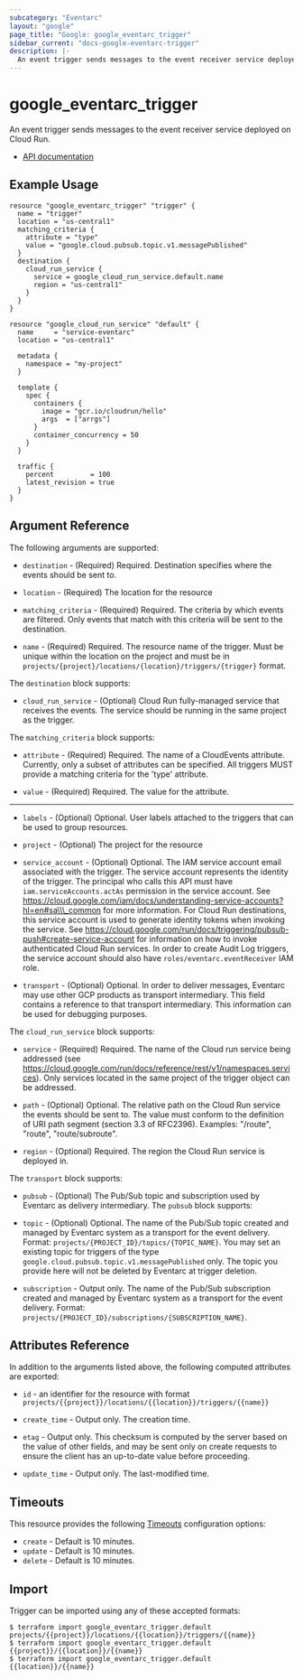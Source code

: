 ```yaml
---
subcategory: "Eventarc"
layout: "google"
page_title: "Google: google_eventarc_trigger"
sidebar_current: "docs-google-eventarc-trigger"
description: |-
  An event trigger sends messages to the event receiver service deployed on Cloud Run.
---
```


# google\_eventarc\_trigger

An event trigger sends messages to the event receiver service deployed on Cloud Run.

* [API documentation](https://cloud.google.com/eventarc/docs/reference/rest/v1/projects.locations.triggers)

## Example Usage

```hcl
resource "google_eventarc_trigger" "trigger" {
  name = "trigger"
  location = "us-central1"
  matching_criteria {
    attribute = "type"
    value = "google.cloud.pubsub.topic.v1.messagePublished"
  }
  destination {
    cloud_run_service {
      service = google_cloud_run_service.default.name
      region = "us-central1"
    }
  }
}

resource "google_cloud_run_service" "default" {
  name     = "service-eventarc"
  location = "us-central1"

  metadata {
    namespace = "my-project"
  }

  template {
    spec {
      containers {
        image = "gcr.io/cloudrun/hello"
        args  = ["arrgs"]
      }
      container_concurrency = 50
    }
  }

  traffic {
    percent         = 100
    latest_revision = true
  }
}
```

## Argument Reference

The following arguments are supported:

* `destination` -
  (Required)
  Required. Destination specifies where the events should be sent to.
  
* `location` -
  (Required)
  The location for the resource
  
* `matching_criteria` -
  (Required)
  Required. The criteria by which events are filtered. Only events that match with this criteria will be sent to the destination.
  
* `name` -
  (Required)
  Required. The resource name of the trigger. Must be unique within the location on the project and must be in `projects/{project}/locations/{location}/triggers/{trigger}` format.
  

The `destination` block supports:
    
* `cloud_run_service` -
  (Optional)
  Cloud Run fully-managed service that receives the events. The service should be running in the same project as the trigger.

The `matching_criteria` block supports:
    
* `attribute` -
  (Required)
  Required. The name of a CloudEvents attribute. Currently, only a subset of attributes can be specified. All triggers MUST provide a matching criteria for the 'type' attribute.
    
* `value` -
  (Required)
  Required. The value for the attribute.
    
- - -

* `labels` -
  (Optional)
  Optional. User labels attached to the triggers that can be used to group resources.
  
* `project` -
  (Optional)
  The project for the resource
  
* `service_account` -
  (Optional)
  Optional. The IAM service account email associated with the trigger. The service account represents the identity of the trigger. The principal who calls this API must have `iam.serviceAccounts.actAs` permission in the service account. See https://cloud.google.com/iam/docs/understanding-service-accounts?hl=en#sa\\\_common for more information. For Cloud Run destinations, this service account is used to generate identity tokens when invoking the service. See https://cloud.google.com/run/docs/triggering/pubsub-push#create-service-account for information on how to invoke authenticated Cloud Run services. In order to create Audit Log triggers, the service account should also have `roles/eventarc.eventReceiver` IAM role.
  
* `transport` -
  (Optional)
  Optional. In order to deliver messages, Eventarc may use other GCP products as transport intermediary. This field contains a reference to that transport intermediary. This information can be used for debugging purposes.
  

The `cloud_run_service` block supports:
    
* `service` -
  (Required)
  Required. The name of the Cloud run service being addressed (see https://cloud.google.com/run/docs/reference/rest/v1/namespaces.services). Only services located in the same project of the trigger object can be addressed.
    
* `path` -
  (Optional)
  Optional. The relative path on the Cloud Run service the events should be sent to. The value must conform to the definition of URI path segment (section 3.3 of RFC2396). Examples: "/route", "route", "route/subroute".
    
* `region` -
  (Optional)
  Required. The region the Cloud Run service is deployed in.
    
The `transport` block supports:
    
* `pubsub` -
  (Optional)
  The Pub/Sub topic and subscription used by Eventarc as delivery intermediary.
    The `pubsub` block supports:
    
* `topic` -
  (Optional)
  Optional. The name of the Pub/Sub topic created and managed by Eventarc system as a transport for the event delivery. Format: `projects/{PROJECT_ID}/topics/{TOPIC_NAME}`. You may set an existing topic for triggers of the type `google.cloud.pubsub.topic.v1.messagePublished` only. The topic you provide here will not be deleted by Eventarc at trigger deletion.
    
* `subscription` -
  Output only. The name of the Pub/Sub subscription created and managed by Eventarc system as a transport for the event delivery. Format: `projects/{PROJECT_ID}/subscriptions/{SUBSCRIPTION_NAME}`.
    
## Attributes Reference

In addition to the arguments listed above, the following computed attributes are exported:

* `id` - an identifier for the resource with format `projects/{{project}}/locations/{{location}}/triggers/{{name}}`

* `create_time` -
  Output only. The creation time.
  
* `etag` -
  Output only. This checksum is computed by the server based on the value of other fields, and may be sent only on create requests to ensure the client has an up-to-date value before proceeding.
  
* `update_time` -
  Output only. The last-modified time.
  
## Timeouts

This resource provides the following
[Timeouts](/docs/configuration/resources.html#timeouts) configuration options:

- `create` - Default is 10 minutes.
- `update` - Default is 10 minutes.
- `delete` - Default is 10 minutes.

## Import

Trigger can be imported using any of these accepted formats:

```
$ terraform import google_eventarc_trigger.default projects/{{project}}/locations/{{location}}/triggers/{{name}}
$ terraform import google_eventarc_trigger.default {{project}}/{{location}}/{{name}}
$ terraform import google_eventarc_trigger.default {{location}}/{{name}}
```